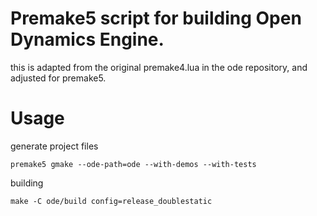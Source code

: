 # Premake5 script for building Open Dynamics Engine.
this is adapted from the original premake4.lua in the ode repository, and adjusted for premake5.
# Usage
generate project files
```
premake5 gmake --ode-path=ode --with-demos --with-tests
```
building
```
make -C ode/build config=release_doublestatic
```
